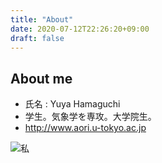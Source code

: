```yaml
---
title: "About"
date: 2020-07-12T22:26:20+09:00
draft: false
---
```


## About me

- 氏名 : Yuya Hamaguchi
- 学生。気象学を専攻。大学院生。
- http://www.aori.u-tokyo.ac.jp

![私](/images/site-image.jpeg)
